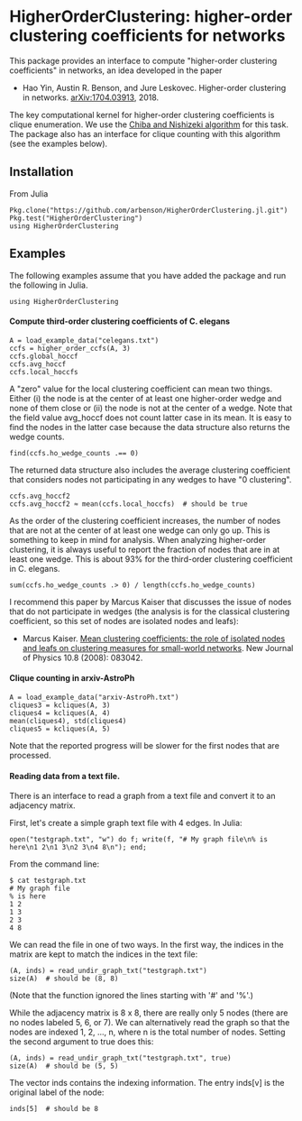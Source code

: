 # HigherOrderClustering: higher-order clustering coefficients for networks

This package provides an interface to compute "higher-order clustering
coefficients" in networks, an idea developed in the paper

- Hao Yin, Austin R. Benson, and Jure Leskovec. Higher-order clustering in networks. [arXiv:1704.03913](https://arxiv.org/abs/1704.03913), 2018.

The key computational kernel for
higher-order clustering coefficients is clique enumeration. We use the
[Chiba and Nishizeki algorithm](http://www.ecei.tohoku.ac.jp/alg/nishizeki/sub/j/DVD/PDF_J/J053.pdf)
for this task. The package also has an interface for clique counting with this algorithm (see the examples below).

## Installation
From Julia
```
Pkg.clone("https://github.com/arbenson/HigherOrderClustering.jl.git")
Pkg.test("HigherOrderClustering")
using HigherOrderClustering
```

## Examples
The following examples assume that you have added the package and run the following in Julia.
```
using HigherOrderClustering
```

#### Compute third-order clustering coefficients of C. elegans
```
A = load_example_data("celegans.txt")
ccfs = higher_order_ccfs(A, 3)
ccfs.global_hoccf
ccfs.avg_hoccf
ccfs.local_hoccfs
```

A "zero" value for the local clustering coefficient can mean two things. Either
(i) the node is at the center of at least one higher-order wedge and none of
them close or (ii) the node is not at the center of a wedge.  Note that the
field value avg_hoccf does not count latter case in its mean.  It is easy to
find the nodes in the latter case because the data structure also returns the
wedge counts.
```
find(ccfs.ho_wedge_counts .== 0)
```

The returned data structure also includes the average clustering coefficient
that considers nodes not participating in any wedges to have "0 clustering".
```
ccfs.avg_hoccf2
ccfs.avg_hoccf2 ≈ mean(ccfs.local_hoccfs)  # should be true
```

As the order of the clustering coefficient increases, the number of nodes
that are not at the center of at least one wedge can only go up. This is
something to keep in mind for analysis. When analyzing higher-order clustering,
it is always useful to report the fraction of nodes that are in at least one wedge.
This is about 93% for the third-order clustering coefficient in C. elegans.
```
sum(ccfs.ho_wedge_counts .> 0) / length(ccfs.ho_wedge_counts)
```

I recommend this paper by Marcus Kaiser that discusses the issue of nodes that do not participate
in wedges (the analysis is for the classical clustering coefficient, so this set of nodes are
isolated nodes and leafs):

- Marcus Kaiser. [Mean clustering coefficients: the role of isolated nodes and leafs on clustering measures for small-world networks](http://iopscience.iop.org/article/10.1088/1367-2630/10/8/083042). New Journal of Physics 10.8 (2008): 083042.



#### Clique counting in arxiv-AstroPh
```
A = load_example_data("arxiv-AstroPh.txt")
cliques3 = kcliques(A, 3)
cliques4 = kcliques(A, 4)
mean(cliques4), std(cliques4)
cliques5 = kcliques(A, 5)
```
Note that the reported progress will be slower for the first nodes that are
processed.

#### Reading data from a text file.
There is an interface to read a graph from a text file and convert it to
an adjacency matrix.

First, let's create a simple graph text file with 4 edges. In Julia:
```
open("testgraph.txt", "w") do f; write(f, "# My graph file\n% is here\n1 2\n1 3\n2 3\n4 8\n"); end;
```

From the command line:
```
$ cat testgraph.txt
# My graph file
% is here
1 2
1 3
2 3
4 8
```

We can read the file in one of two ways. In the first way, the indices in the
matrix are kept to match the indices in the text file:
```
(A, inds) = read_undir_graph_txt("testgraph.txt")
size(A)  # should be (8, 8)
```
(Note that the function ignored the lines starting with '#' and '%'.)

While the adjacency matrix is 8 x 8, there are really only 5 nodes (there are no
nodes labeled 5, 6, or 7). We can alternatively read the graph so that the nodes
are indexed 1, 2, ..., n, where n is the total number of nodes. Setting the second
argument to true does this:
```
(A, inds) = read_undir_graph_txt("testgraph.txt", true)
size(A)  # should be (5, 5)
```
The vector inds contains the indexing information. The entry
inds[v] is the original label of the node:
```
inds[5]  # should be 8
```
